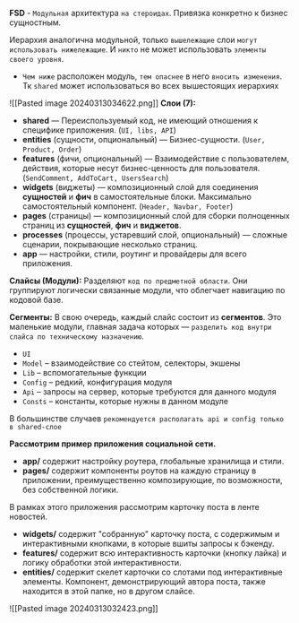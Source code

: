 **FSD** - `Модульная` архитектура `на стероидах`. Привязка конкретно к бизнес сущностным.

Иерархия аналогична модульной, только `вышележащие` слои `могут использовать нижележащие`. И `никто` не может использовать `элементы своего уровня`.

- `Чем ниже` расположен модуль, `тем опаснее` в него `вносить изменения`. 
Тк `shared` может использоваться во всех вышестоящих иерархиях

![[Pasted image 20240313034622.png]]
**Слои (7):**
- **shared** — Переиспользуемый код, не имеющий отношения к специфике приложения. (`UI, libs, API`)
- **entities** (сущности, опциональный) — Бизнес-сущности. 
  (`User, Product, Order`)
- **features** (фичи, опциональный) — Взаимодействие с пользователем, действия, которые несут бизнес-ценность для пользователя. 
  (`SendComment, AddToCart, UsersSearch`)
- **widgets** (виджеты) — композиционный слой для соединения **сущностей** и **фич** в самостоятельные блоки. Максимально самостоятельный компонент.
  (`Header, Navbar, Footer`)
- **pages** (страницы) — композиционный слой для сборки полноценных страниц из **сущностей**, **фич** и **виджетов**.
- **processes** (процессы, устаревший слой, опциональный) — сложные сценарии, покрывающие несколько страниц.
- **app** — настройки, стили, роутинг и провайдеры для всего приложения.

**Слайсы (Модули):** 
Разделяют `код по предметной области`. Они группируют логически связанные модули, что облегчает навигацию по кодовой базе. 

**Сегменты:**
В свою очередь, каждый слайс состоит из **сегментов**. Это маленькие модули, главная задача которых — `разделить код внутри слайса по техническому назначению`.
- `UI`
- `Model` – взаимодействие со стейтом, селекторы, экшены
- `Lib` – вспомогательные функции
- `Config` – редкий, конфигурация модуля
- `Api` – запросы на сервер, которые требуются для данного модуля
- `Consts` – константы, которые нужны в данном модуле

В большинстве случаев `рекомендуется располагать api и config только в shared-слое`

**Рассмотрим пример приложения социальной сети.**

- **app/** содержит настройку роутера, глобальные хранилища и стили.
- **pages/** содержит компоненты роутов на каждую страницу в приложении, преимущественно композирующие, по возможности, без собственной логики.

В рамках этого приложения рассмотрим карточку поста в ленте новостей.

- **widgets/** содержит "собранную" карточку поста, с содержимым и интерактивными кнопками, в которые вшиты запросы к бэкенду.
- **features/** содержит всю интерактивность карточки (кнопку лайка) и логику обработки этой интерактивности.
- **entities/** содержит скелет карточки со слотами под интерактивные элементы. Компонент, демонстрирующий автора поста, также находится в этой папке, но в другом слайсе.

![[Pasted image 20240313032423.png]]

